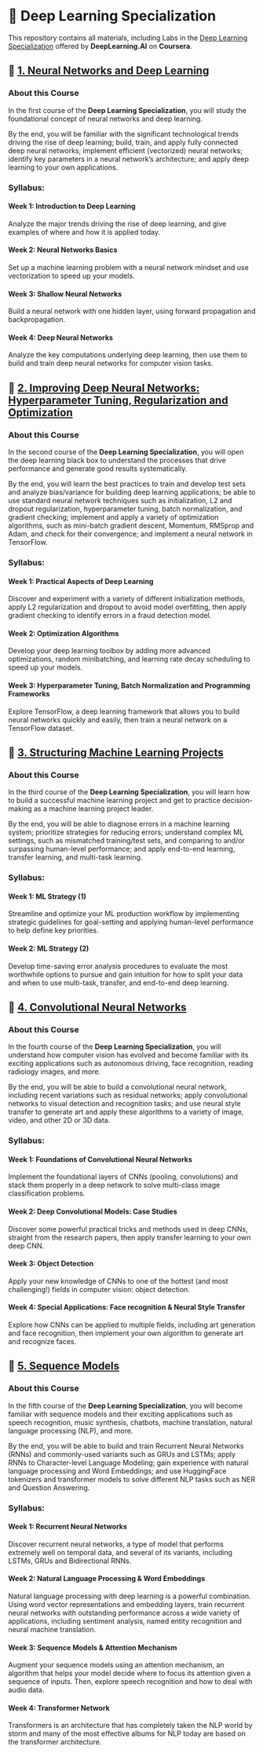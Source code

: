 # :rocket: Deep Learning Specialization
This repository contains all materials, including Labs in the [Deep Learning Specialization](https://www.coursera.org/specializations/deep-learning) offered by **DeepLearning.AI** on **Coursera**.

## :file_folder: [1. Neural Networks and Deep Learning](https://github.com/evgenyzorin/Deep-Learning/tree/main/1.%20Neural%20Networks%20and%20Deep%20Learning)
### About this Course 
In the first course of the **Deep Learning Specialization**, you will study the foundational concept of neural networks and deep learning. 

By the end, you will be familiar with the significant technological trends driving the rise of deep learning; build, train, and apply fully connected deep neural networks; implement efficient (vectorized) neural networks; identify key parameters in a neural network’s architecture; and apply deep learning to your own applications.
### Syllabus:
#### Week 1: Introduction to Deep Learning
Analyze the major trends driving the rise of deep learning, and give examples of where and how it is applied today.
#### Week 2: Neural Networks Basics
Set up a machine learning problem with a neural network mindset and use vectorization to speed up your models.
#### Week 3: Shallow Neural Networks
Build a neural network with one hidden layer, using forward propagation and backpropagation.
#### Week 4: Deep Neural Networks
Analyze the key computations underlying deep learning, then use them to build and train deep neural networks for computer vision tasks.

## :file_folder: [2. Improving Deep Neural Networks: Hyperparameter Tuning, Regularization and Optimization](https://github.com/evgenyzorin/Deep-Learning/tree/main/2.%20Improving%20Deep%20Neural%20Networks)
### About this Course 
In the second course of the **Deep Learning Specialization**, you will open the deep learning black box to understand the processes that drive performance and generate good results systematically. 

By the end, you will learn the best practices to train and develop test sets and analyze bias/variance for building deep learning applications; be able to use standard neural network techniques such as initialization, L2 and dropout regularization, hyperparameter tuning, batch normalization, and gradient checking; implement and apply a variety of optimization algorithms, such as mini-batch gradient descent, Momentum, RMSprop and Adam, and check for their convergence; and implement a neural network in TensorFlow.
### Syllabus:
#### Week 1: Practical Aspects of Deep Learning
Discover and experiment with a variety of different initialization methods, apply L2 regularization and dropout to avoid model overfitting, then apply gradient checking to identify errors in a fraud detection model.
#### Week 2: Optimization Algorithms
Develop your deep learning toolbox by adding more advanced optimizations, random minibatching, and learning rate decay scheduling to speed up your models.
#### Week 3: Hyperparameter Tuning, Batch Normalization and Programming Frameworks
Explore TensorFlow, a deep learning framework that allows you to build neural networks quickly and easily, then train a neural network on a TensorFlow dataset.

## :file_folder: [3. Structuring Machine Learning Projects](https://github.com/evgenyzorin/Deep-Learning/tree/main/3.%20Structuring%20Machine%20Learning%20Projects)
### About this Course 
In the third course of the **Deep Learning Specialization**, you will learn how to build a successful machine learning project and get to practice decision-making as a machine learning project leader. 

By the end, you will be able to diagnose errors in a machine learning system; prioritize strategies for reducing errors; understand complex ML settings, such as mismatched training/test sets, and comparing to and/or surpassing human-level performance; and apply end-to-end learning, transfer learning, and multi-task learning.
### Syllabus:
#### Week 1: ML Strategy (1)
Streamline and optimize your ML production workflow by implementing strategic guidelines for goal-setting and applying human-level performance to help define key priorities.
#### Week 2: ML Strategy (2)
Develop time-saving error analysis procedures to evaluate the most worthwhile options to pursue and gain intuition for how to split your data and when to use multi-task, transfer, and end-to-end deep learning.

## :file_folder: [4. Convolutional Neural Networks](https://github.com/evgenyzorin/Deep-Learning/tree/main/4.%20Convolutional%20Neural%20Networks)
### About this Course 
In the fourth course of the **Deep Learning Specialization**, you will understand how computer vision has evolved and become familiar with its exciting applications such as autonomous driving, face recognition, reading radiology images, and more.

By the end, you will be able to build a convolutional neural network, including recent variations such as residual networks; apply convolutional networks to visual detection and recognition tasks; and use neural style transfer to generate art and apply these algorithms to a variety of image, video, and other 2D or 3D data.
### Syllabus:
#### Week 1: Foundations of Convolutional Neural Networks
Implement the foundational layers of CNNs (pooling, convolutions) and stack them properly in a deep network to solve multi-class image classification problems.
#### Week 2: Deep Convolutional Models: Case Studies
Discover some powerful practical tricks and methods used in deep CNNs, straight from the research papers, then apply transfer learning to your own deep CNN.
#### Week 3: Object Detection
Apply your new knowledge of CNNs to one of the hottest (and most challenging!) fields in computer vision: object detection.
#### Week 4: Special Applications: Face recognition & Neural Style Transfer
Explore how CNNs can be applied to multiple fields, including art generation and face recognition, then implement your own algorithm to generate art and recognize faces.

## :file_folder: [5. Sequence Models](https://github.com/evgenyzorin/Deep-Learning/tree/main/5.%20Sequence%20Models)
### About this Course 
In the fifth course of the **Deep Learning Specialization**, you will become familiar with sequence models and their exciting applications such as speech recognition, music synthesis, chatbots, machine translation, natural language processing (NLP), and more. 

By the end, you will be able to build and train Recurrent Neural Networks (RNNs) and commonly-used variants such as GRUs and LSTMs; apply RNNs to Character-level Language Modeling; gain experience with natural language processing and Word Embeddings; and use HuggingFace tokenizers and transformer models to solve different NLP tasks such as NER and Question Answering.
### Syllabus:
#### Week 1: Recurrent Neural Networks
Discover recurrent neural networks, a type of model that performs extremely well on temporal data, and several of its variants, including LSTMs, GRUs and Bidirectional RNNs.
#### Week 2: Natural Language Processing & Word Embeddings
Natural language processing with deep learning is a powerful combination. Using word vector representations and embedding layers, train recurrent neural networks with outstanding performance across a wide variety of applications, including sentiment analysis, named entity recognition and neural machine translation.
#### Week 3: Sequence Models & Attention Mechanism
Augment your sequence models using an attention mechanism, an algorithm that helps your model decide where to focus its attention given a sequence of inputs. Then, explore speech recognition and how to deal with audio data.
#### Week 4: Transformer Network
Transformers is an architecture that has completely taken the NLP world by storm and many of the most effective albums for NLP today are based on the transformer architecture.
